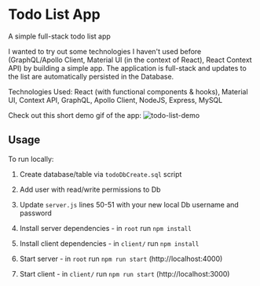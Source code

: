 # Todo List App
A simple full-stack todo list app

I wanted to try out some technologies I haven't used before (GraphQL/Apollo Client, Material UI (in the context of React), React Context API) by building a simple app. The application is full-stack and updates to the list are automatically persisted in the Database.

Technologies Used: React (with functional components & hooks), Material UI, Context API, GraphQL, Apollo Client, NodeJS, Express, MySQL

Check out this short demo gif of the app: 
![todo-list-demo](https://user-images.githubusercontent.com/26422409/124152565-a7648e00-da61-11eb-9aaa-979ea491ad0b.gif)


## Usage
To run locally: 
1. Create database/table via ```todoDbCreate.sql``` script
2. Add user with read/write permissions to Db
3. Update ```server.js``` lines 50-51 with your new local Db username and password


4. Install server dependencies - in ```root``` run ```npm install```
5. Install client dependencies - in ```client/``` run ```npm install```


7. Start server - in ```root``` run ```npm run start``` (http://localhost:4000)
8. Start client - in ```client/``` run ```npm run start``` (http://localhost:3000)
